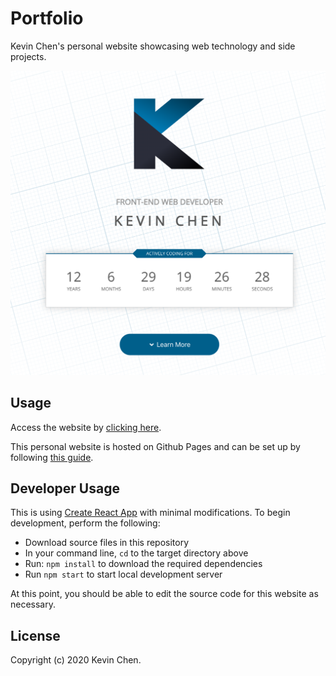 Portfolio
=======

Kevin Chen's personal website showcasing web technology and side projects.

![alt='promo.jpg'](promo.jpg)

Usage
------------
Access the website by [clicking here](http://k39chen.github.io/Portfolio).

This personal website is hosted on Github Pages and can be set up by following [this guide](https://dev.to/yuribenjamin/how-to-deploy-react-app-in-github-pages-2a1f).

Developer Usage
------------
This is using [Create React App](https://github.com/facebook/create-react-app) with minimal modifications. To begin development, perform the following:

- Download source files in this repository
- In your command line, `cd` to the target directory above
- Run: `npm install` to download the required dependencies
- Run `npm start` to start local development server

At this point, you should be able to edit the source code for this website as necessary.

License
-------------
Copyright (c) 2020 Kevin Chen.
